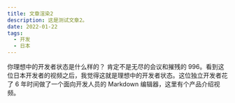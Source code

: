 ```yaml
---
title: 文章渲染2
description: 这是测试文章2。
date: 2022-01-22
tags:
  - 开发
  - 日本
---
```


你理想中的开发者状态是什么样的？ 肯定不是无尽的会议和摧残的 996。看到这位日本开发者的视频之后，我觉得这就是理想中的开发者状态。这位独立开发者花了 6 年时间做了一个面向开发人员的 Markdown 编辑器，这里有个产品介绍视频。
